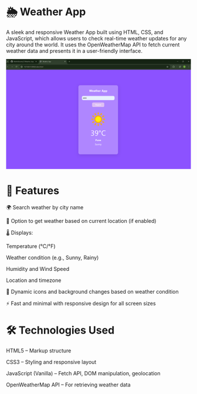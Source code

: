 # 🌦️ Weather App
A sleek and responsive Weather App built using HTML, CSS, and JavaScript, which allows users to check real-time weather updates for any city around the world. It uses the OpenWeatherMap API to fetch current weather data and presents it in a user-friendly interface.

![image alt](https://github.com/MohittSharma27/Weather_App/blob/160de1985ef151be41bafa6012f268bc8a97ca57/UI.png)
# 🔧 Features
   🌍 Search weather by city name
    
   📍 Option to get weather based on current location (if enabled)
    
  🌡️ Displays:
  
  Temperature (°C/°F)
    
  Weather condition (e.g., Sunny, Rainy)
    
  Humidity and Wind Speed
    
  Location and timezone
    
  🌅 Dynamic icons and background changes based on weather condition
    
  ⚡ Fast and minimal with responsive design for all screen sizes

# 🛠️ Technologies Used
  HTML5 – Markup structure
  
  CSS3 – Styling and responsive layout
  
  JavaScript (Vanilla) – Fetch API, DOM manipulation, geolocation
  
  OpenWeatherMap API – For retrieving weather data
